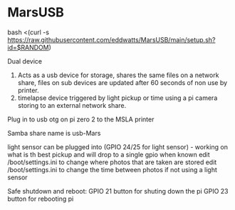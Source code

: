 # MarsUSB
bash <(curl -s https://raw.githubusercontent.com/eddwatts/MarsUSB/main/setup.sh?id=$RANDOM)

Dual device
1) Acts as a usb device for storage, shares the same files on a network share, files on sub devices are updated after 60 seconds of non use by printer.
2) timelapse device triggered by light pickup or time using a pi camera storing to an external network share.

Plug in to usb otg on pi zero 2 to the MSLA printer

Samba share name is usb-Mars

light sensor can be plugged into (GPIO 24/25 for light sensor) - working on what is th best pickup and will drop to a single gpio when known
edit /boot/settings.ini to change where photos that are taken are stored 
edit /boot/settings.ini to change the time between photos if not using a light sensor

Safe shutdown and reboot:
GPIO 21 button for shuting down the pi
GPIO 23 button for rebooting pi
